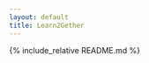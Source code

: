 ```yaml
---
layout: default
title: Learn2Gether
---
```

<link rel="stylesheet" type="text/css" href="style.css">
{% include_relative README.md %}

